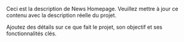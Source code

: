 Ceci est la description de News Homepage. Veuillez mettre à jour ce contenu avec la description réelle du projet.

Ajoutez des détails sur ce que fait le projet, son objectif et ses fonctionnalités clés.

